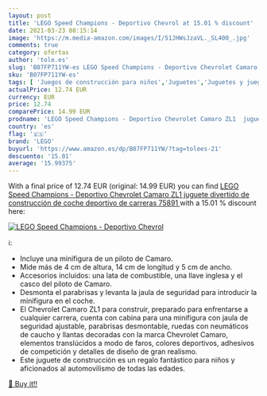 ```yaml
---
layout: post
title: 'LEGO Speed Champions - Deportivo Chevrol at 15.01 % discount'
date: 2021-03-23 08:15:14
image: 'https://m.media-amazon.com/images/I/51JHWsJzaVL._SL400_.jpg'
comments: true
category: ofertas
author: 'tole.es'
slug: 'B07FP711YW-es LEGO Speed Champions - Deportivo Chevrolet Camaro ZL1...'
sku: 'B07FP711YW-es'
tags: [ 'Juegos de construcción para niños','Juguetes','Juguetes y juegos','lego', ]
actualPrice: 12.74 EUR
currency: EUR
price: 12.74
comparePrice: 14.99 EUR
prodname: 'LEGO Speed Champions - Deportivo Chevrolet Camaro ZL1  juguete divertido de construcción de coche deportivo de carreras  75891 '
country: 'es'
flag: '🇪🇸'
brand: 'LEGO'
buyurl: 'https://www.amazon.es/dp/B07FP711YW/?tag=tolees-21'
descuento: '15.01'
average: '15.99375'
---
```


With a final price of 12.74 EUR (original: 14.99 EUR) you can find [LEGO Speed Champions - Deportivo Chevrolet Camaro ZL1  juguete divertido de construcción de coche deportivo de carreras  75891 ](https://www.amazon.es/dp/B07FP711YW/?tag=tolees-21) with a  15.01 % discount here:

[![LEGO Speed Champions - Deportivo Chevrol](https://m.media-amazon.com/images/I/51JHWsJzaVL._SL400_.jpg)](https://www.amazon.es/dp/B07FP711YW/?tag=tolees-21)

ℹ️:

- Incluye una minifigura de un piloto de Camaro.
- Mide más de 4 cm de altura, 14 cm de longitud y 5 cm de ancho.
- Accesorios incluidos: una lata de combustible, una llave inglesa y el casco del piloto de Camaro.
- Desmonta el parabrisas y levanta la jaula de seguridad para introducir la minifigura en el coche.
- El Chevrolet Camaro ZL1 para construir, preparado para enfrentarse a cualquier carrera, cuenta con cabina para una minifigura con jaula de seguridad ajustable, parabrisas desmontable, ruedas con neumáticos de caucho y llantas decoradas con la marca Chevrolet Camaro, elementos translúcidos a modo de faros, colores deportivos, adhesivos de competición y detalles de diseño de gran realismo.
- Este juguete de construcción es un regalo fantástico para niños y aficionados al automovilismo de todas las edades.

[🛒 Buy it!!](https://www.amazon.es/dp/B07FP711YW/?tag=tolees-21)
